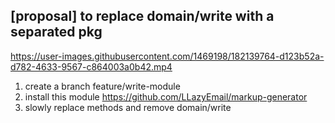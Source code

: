 
## [proposal] to replace domain/write with a separated pkg

https://user-images.githubusercontent.com/1469198/182139764-d123b52a-d782-4633-9567-c864003a0b42.mp4


1. create a branch feature/write-module
2. install this module https://github.com/LLazyEmail/markup-generator
3. slowly replace methods and remove domain/write


